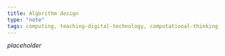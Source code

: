 ```yaml
---
title: Algorithm design
type: "note"
tags: computing, teaching-digital-technology, computational-thinking
---
```


_placeholder_

